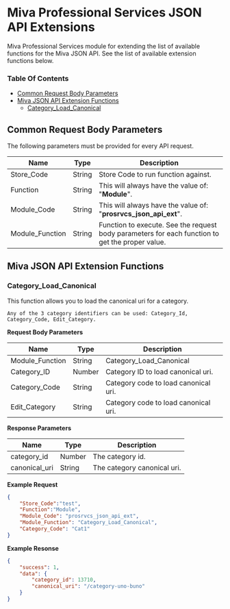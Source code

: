 # Miva Professional Services JSON API Extensions

Miva Professional Services module for extending the list of available functions for the Miva JSON API. See the list of available extension functions below.

### Table Of Contents

- [Common Request Body Parameters](#common-request-body-parameters)
- [Miva JSON API Extension Functions](#miva-json-api-extension-functions)
    - [Category_Load_Canonical](#category_load_canonical)

## Common Request Body Parameters

The following parameters must be provided for every API request.

| Name | Type | Description |
| --- | --- | --- |
| Store_Code | String | Store Code to run function against. |
| Function | String | This will always have the value of: "**Module**". |
| Module_Code | String | This will always have the value of: "**prosrvcs_json_api_ext**". |
| Module_Function | String | Function to execute. See the request body parameters for each function to get the proper value. |

## Miva JSON API Extension Functions

### Category_Load_Canonical

This function allows you to load the canonical uri for a category.

```
Any of the 3 category identifiers can be used: Category_Id, Category_Code, Edit_Category.
```

**Request Body Parameters**

| Name | Type | Description |
| --- | --- | --- |
| Module_Function | String | Category_Load_Canonical |
| Category_ID | Number | Category ID to load canonical uri. |
| Category_Code | String | Category code to load canonical uri. |
| Edit_Category | String | Category code to load canonical uri. |

**Response Parameters**

| Name | Type | Description |
| --- | --- | --- |
| category_id | Number | The category id. |
| canonical_uri | String | The category canonical uri. |

**Example Request**

```json
{  
    "Store_Code":"test",
    "Function":"Module",
    "Module_Code": "prosrvcs_json_api_ext",
    "Module_Function": "Category_Load_Canonical",
    "Category_Code": "Cat1"
}
```

**Example Resonse**

```json
{
    "success": 1,
    "data": {
        "category_id": 13710,
        "canonical_uri": "/category-uno-buno"
    }
}
```